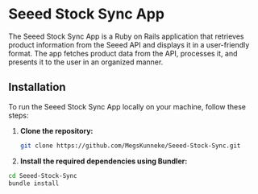 # Seeed Stock Sync App

The Seeed Stock Sync App is a Ruby on Rails application that retrieves product information from the Seeed API and displays it in a user-friendly format. The app fetches product data from the API, processes it, and presents it to the user in an organized manner.

## Installation

To run the Seeed Stock Sync App locally on your machine, follow these steps:

1. **Clone the repository:**

   ```bash
   git clone https://github.com/MegsKunneke/Seeed-Stock-Sync.git

2. **Install the required dependencies using Bundler:**

  ```bash
  cd Seeed-Stock-Sync
  bundle install
